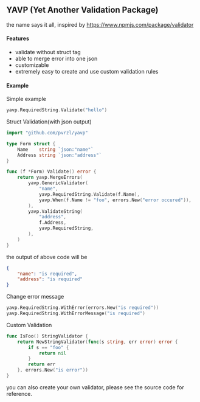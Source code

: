 ## YAVP (Yet Another Validation Package)

the name says it all, inspired by https://www.npmjs.com/package/validator

#### Features
- validate without struct tag
- able to merge error into one json
- customizable
- extremely easy to create and use custom validation rules

#### Example
Simple example
```go
yavp.RequiredString.Validate("hello")
```

Struct Validation(with json output)
```go
import "github.com/pvrzl/yavp"

type Form struct {
	Name    string `json:"name"`
	Address string `json:"address"`
}

func (f *Form) Validate() error {
	return yavp.MergeErrors(
		yavp.GenericValidator(
			"name", 
			yavp.RequiredString.Validate(f.Name),
			yavp.When(f.Name != "foo", errors.New("error occured")),
		),
		yavp.ValidateString(
			"address",
			f.Address,
			yavp.RequiredString,
		),
	)
}
```

the output of above code will be
```JSON
{
    "name": "is required",
    "address": "is required"
}

```

Change error message
```go
yavp.RequiredString.WithError(errors.New("is required"))
yavp.RequiredString.WithErrorMessage("is required")
```

Custom Validation 
```go
func IsFoo() StringValidator {
	return NewStringValidator(func(s string, err error) error {
		if s == "foo" {
			return nil
		}
		return err
	}, errors.New("is error"))
}
```

you can also create your own validator, please see the source code for reference.



